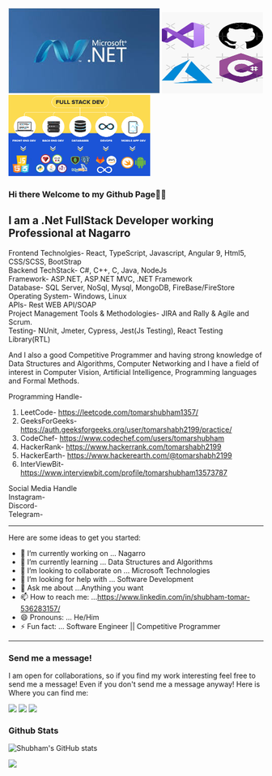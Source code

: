 <img src="2.jpg">  <img src="13.jpg" height="160px" width="200px"> <img src="17.png" height="160px" width="280px">


### Hi there Welcome to my Github Page👋👋

I am a .Net FullStack Developer working Professional at Nagarro
---


Frontend Technolgies- React, TypeScript, Javascript, Angular 9, Html5, CSS/SCSS, BootStrap <br/>
Backend TechStack- C#, C++, C, Java, NodeJs  <br/> 
Framework- ASP.NET, ASP.NET MVC, .NET Framework  <br/>
Database- SQL Server, NoSql, Mysql, MongoDB, FireBase/FireStore  <br/>
Operating System- Windows, Linux  <br/>
APIs- Rest WEB API/SOAP  <br/>
Project Management Tools & Methodologies- JIRA and Rally & Agile and Scrum. <br/>
Testing- NUnit, Jmeter, Cypress, Jest(Js Testing), React Testing Library(RTL)  <br/>

And I also a good Competitive Programmer and having strong knowledge of Data Structures and Algorithms, Computer Networking and I have a field of interest in Computer Vision, Artificial Intelligence, Programming languages and Formal Methods.  <br/>

Programming Handle-
1. LeetCode- https://leetcode.com/tomarshubham1357/  <br/>
2. GeeksForGeeks- https://auth.geeksforgeeks.org/user/tomarshabh2199/practice/ <br/>
3. CodeChef- https://www.codechef.com/users/tomarshubham  <br/>
4. HackerRank- https://www.hackerrank.com/tomarshabh2199  <br/>
5. HackerEarth- https://www.hackerearth.com/@tomarshabh2199  <br/>
6. InterViewBit- https://www.interviewbit.com/profile/tomarshubham13573787  <br/>

Social Media Handle <br/>
Instagram-  <br/>
Discord-  <br/>
Telegram-  <br/>

---

Here are some ideas to get you started:

- 🔭 I’m currently working on ... Nagarro
- 🌱 I’m currently learning ... Data Structures and Algorithms
- 👯 I’m looking to collaborate on ... Microsoft Technologies
- 🤔 I’m looking for help with ... Software Development
- 💬 Ask me about ...Anything you want
- 📫 How to reach me: ...https://www.linkedin.com/in/shubham-tomar-536283157/
- 😄 Pronouns: ... He/Him
- ⚡ Fun fact: ... Software Engineer || Competitive Programmer
---
### Send me a message!
I am open for collaborations, so if you find my work interesting feel free to send me a message! Even if you don't send me a message anyway! Here is Where you can find me:
<p><a href="https://www.linkedin.com/in/shubham-tomar-536283157/">
  <img src="https://img.shields.io/badge/linkedin-0077B5?logo=linkedin&logocolor=white&style=for-the-badge"/></a>
<a href="https://www.instagram.com/tomarshabh2199/">
  <img src="https://img.shields.io/badge/Instagram-E4405F?logo=instagram&logoColor=white&style=for-the-badge"/></a>
  <a href="https://www.twitter.com/tomarshabh2199/">
  <img src="https://img.shields.io/badge/Twitter-1DA1F2?logo=twitter&logoColor=white&style=for-the-badge"/></a></p>
  
### Github Stats 
![Shubham's GitHub stats](https://github-readme-stats.vercel.app/api?username=tomarshabh2199&show_icons=true&theme=onedark)

<!-- [![Top Languages](https://github-readme-stats.vercel.app/api/top-langs/?username=tomarshabh2199&layout=compact)](https://github.com/tomarshabh2199/github-readme-stats)-->
<!-- [![Shubham's wakatime stats](https://github-readme-stats.vercel.app/api/wakatime?username=tomarshabh2199)](https://github.com/tomarshabh2199/github-readme-stats)-->


![](http://estruyf-github.azurewebsites.net/api/VisitorHit?user=tomarshabh2199&repo=github-visitors-badge&countColorcountColor&countColor=%237B1E7A)
